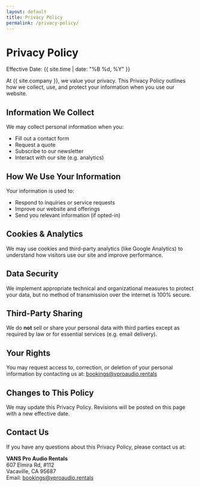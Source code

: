 ```yaml
---
layout: default
title: Privacy Policy
permalink: /privacy-policy/
---
```


# Privacy Policy

Effective Date: {{ site.time | date: "%B %d, %Y" }}

At {{ site.company }}, we value your privacy. This Privacy Policy outlines how we collect, use, and protect your information when you use our website.

## Information We Collect

We may collect personal information when you:
- Fill out a contact form
- Request a quote
- Subscribe to our newsletter
- Interact with our site (e.g. analytics)

## How We Use Your Information

Your information is used to:
- Respond to inquiries or service requests
- Improve our website and offerings
- Send you relevant information (if opted-in)

## Cookies & Analytics

We may use cookies and third-party analytics (like Google Analytics) to understand how visitors use our site and improve performance.

## Data Security

We implement appropriate technical and organizational measures to protect your data, but no method of transmission over the internet is 100% secure.

## Third-Party Sharing

We do **not** sell or share your personal data with third parties except as required by law or for essential services (e.g. email delivery).

## Your Rights

You may request access to, correction, or deletion of your personal information by contacting us at: [bookings@vproaudio.rentals](mailto:bookings@vproaudio.rentals)

## Changes to This Policy

We may update this Privacy Policy. Revisions will be posted on this page with a new effective date.

## Contact Us

If you have any questions about this Privacy Policy, please contact us at:

**VANS Pro Audio Rentals**  
607 Elmira Rd, #112  
Vacaville, CA 95687  
Email: [bookings@vproaudio.rentals](mailto:bookings@vproaudio.rentals)